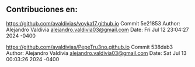 ## Contribuciones en:
https://github.com/avaldivias/voyka17.github.io
Commit 5e21853
Author: Alejandro Valdivia <alejandro.valdivia03@gmail.com>
Date:   Fri Jul 12 23:04:27 2024 -0400

https://github.com/avaldivias/PepeTru3no.github.io
Commit 538dab3
Author: Alejandro Valdivia <alejandro.valdivia03@gmail.com>
Date:   Sat Jul 13 00:03:26 2024 -0400
